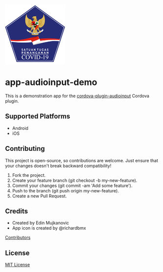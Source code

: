 ![Logotype](res/icon/android/icon-196x196.png)

# app-audioinput-demo
This is a demonstration app for the [cordova-plugin-audioinput](https://github.com/edimuj/cordova-plugin-audioinput) Cordova plugin.

## Supported Platforms
* Android
* iOS

## Contributing
This project is open-source, so contributions are welcome. Just ensure that your changes doesn't break backward compatibility!

1. Fork the project.
2. Create your feature branch (git checkout -b my-new-feature).
3. Commit your changes (git commit -am 'Add some feature').
4. Push to the branch (git push origin my-new-feature).
5. Create a new Pull Request.

## Credits
* Created by Edin Mujkanovic
* App icon is created by @richardbmx

[Contributors](https://github.com/edimuj/app-audioinput-demo/graphs/contributors)

## License
[MIT License](https://github.com/edimuj/app-audioinput-demo/blob/master/LICENSE)

